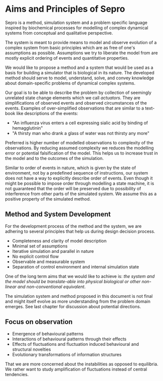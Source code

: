 # Aims and Principles of Sepro

Sepro is a method, simulation system and a problem specific language inspired
by biochemical processes for modelling of complex dynamical systems from
conceptual and qualitative perspective.

The system is meant to provide means to model and observe evolution of a
complex system from basic principles which are as free of one's assumptions as
possible. Assumptions we try to liberate the model from are mostly explicit
ordering of events and quantitative properties.

We would like to propose a method and a system that would be used as a basis
for building a simulator that is biological in its nature. The developed method
should serve to model, understand, solve, and convey knowledge about
domain-specific problems of dynamical complex systems.

Our goal is to be able to describe the problem by collection of seemingly
unrelated state change elements which we call _actuators_. They
are simplifications of observed events and observed circumstances of the
events. Examples of over-simplified observations that are similar to a
text-book like descriptions of the events:

* "An influenza virus enters a cell expressing sialic acid by binding of
  hemagglutinin"
* "A thirsty man who drank a glass of water was not thirsty any more"


Preferred is higher number of modelled observations to complexity of the
observations. By reducing assumed complexity we reduces the modelling error or
potential falsification of the model. This helps us to increase trust in the
model and to the outcomes of the simulation.

Similar to order of events in nature, which is given by the state of
environment, not by a predefined sequence of instructions, our system does not
have a way to explicitly describe order of events. Even though it might be
possible to impose order through modelling a state machine, it is not guaranteed
that the order will be preserved due to possibility of interference from other
parts of the simulated system. We assume this as a positive property of the
simulated method.


## Method and System Development

For the development process of the method and the system, we are adhering to
several principles that help us during design decision process. 

* Completeness and clarity of model description
* Minimal set of assumptions
* Iterative simulation and parallel in nature
* No explicit control flow
* Observable and measurable system
* Separation of control environment and internal simulation state

One of the long term aims that we would like to achieve is: _the system and the
model should be translate-able into physical biological or other non-linear and
non-conventional equivalent_. 

The simulation system and method proposed in this document is not final and
might itself evolve as more understanding from the problem domain emerges. See
last chapter for discussion about potential directions.


## Focus on observation

* Emergence of behavioural patterns
* Interactions of behavioural patterns through their effects
* Effects of fluctuations and fluctuation induced behavioural and structural
  novelties
* Evolutionary transformations of information structures

That we are more concerned about the  instabilities as opposed to equilibria.
We rather want to study amplification of fluctuations instead of central
tendencies.
